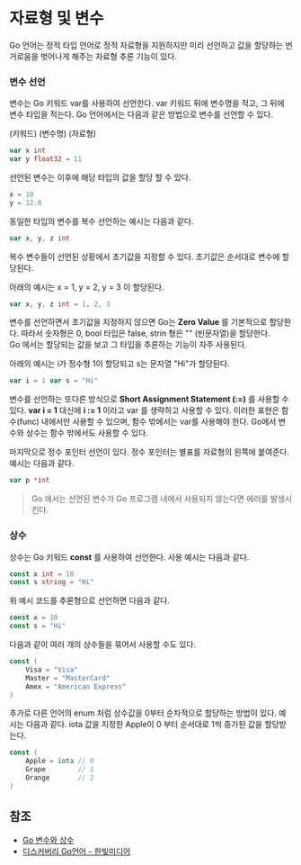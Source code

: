 # 자료형 및  변수

Go 언어는 정적 타입 언어로 정적 자료형을 지원하지만 미리 선언하고 값을 할당하는 번거로움을 벗어나게 해주는 자료형 추론 기능이 있다.

### 변수 선언

변수는 Go 키워드 var를 사용하여 선언한다. var 키워드 뒤에 변수명을 적고, 그 뒤에 변수 타입을 적는다.
Go 언어에서는 다음과 같은 방법으로 변수를 선언할 수 있다.

(키워드) (변수명) (자료형)

```go
var x int
var y float32 = 11
```

선언된 변수는 이후에 해당 타입의 값을 할당 할 수 있다.

```go
x = 10
y = 12.0
```

동일한 타입의 변수를 복수 선언하는 예시는 다음과 같다.

```go
var x, y, z int
```

복수 변수들이 선언된 상황에서 초기값을 지정할 수 있다. 초기값은 순서대로 변수에 할당된다. 

아래의 예시는 x = 1, y = 2, y = 3 이 할당된다.

```go
var x, y, z int = 1, 2, 3
```

변수를 선언하면서 초기값을 지정하지 않으면 Go는 **Zero Value** 를 기본적으로 할당한다.
따라서 숫자형은 0, bool 타입은 false, strin 형은 "" (빈문자열)을 할당한다.
<br>
Go 에서는 할당되는 값을 보고 그 타입을 추론하는 기능이 자주 사용된다.

아래의 예시는 i가 정수형 1이 할당되고 s는 문자열 "Hi"가 할당된다.

```go
var i = 1 var s = "Hi"
```

변수를 선언하는 또다른 방식으로 **Short Assignment Statement (:=)** 를 사용할 수 있다.
**var i = 1** 대신에 **i := 1** 이라고 var 를 생략하고 사용할 수 있다. 이러한 표현은 함수(func) 내에서만 사용할 수 있으며, 함수 밖에서는 var를 사용해야 한다. Go에서 변수와 상수는 함수 밖에서도 사용할 수 있다.
<br>

마지막으로 정수 포인터 선언이 있다. 정수 포인터는 별표를 자료형의 왼쪽에 붙여준다. 예시는 다음과 같다.

```go
var p *int
```

> Go 에서는 선언된 변수가 Go 프로그램 내에서 사용되지 않는다면 에러를 발생시킨다.

### 상수

상수는 Go 키워드 **const** 를 사용하여 선언한다. 사용 예시는 다음과 같다.

```go
const x int = 10
const s string = "Hi"
```

위 예시 코드를 추론형으로 선언하면 다음과 같다.

```go
const x = 10
const s = "Hi"
```

다음과 같이 여러 개의 상수들을 묶어서 사용할 수도 있다.

```go
const (
	Visa = "Visa"
	Master = "MasterCard"
	Amex = "American Express"
)
```

추가로 다른 언어의 enum 처럼 상수값을 0부터 순차적으로 할당하는 방법이 있다. 예시는 다음과 같다.
iota 값을 지정한 Apple이 0 부터 순서대로 1씩 증가된 값을 할당받는다.

```go
const (
	Apple = iota // 0
	Grape		 // 1
	Orange		 // 2
)
```


## 참조

- [Go 변수와 상수](http://golang.site/go/article/4-Go-%EB%B3%80%EC%88%98%EC%99%80-%EC%83%81%EC%88%98)
- [디스커버리 Go언어 - 한빛미디어](https://www.hanbit.co.kr/store/books/look.php?p_code=B5279497767)

